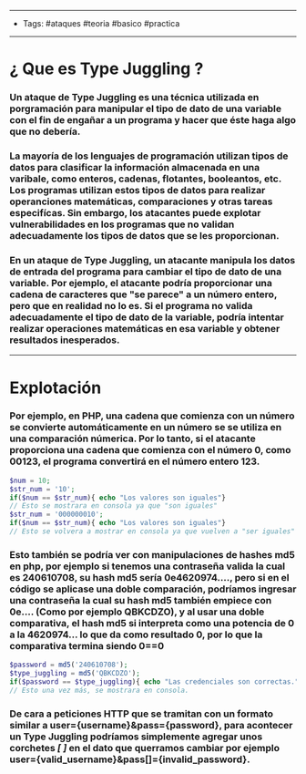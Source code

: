 -----
- Tags: #ataques #teoria #basico #practica
----

# ¿ Que es **Type Juggling** ?

### Un ataque de **Type Juggling** es una técnica utilizada en porgramación para **manipular** el **tipo de dato** de una variable con el fin de engañar a un programa y hacer que éste haga algo que no debería. 

### La mayoría de los lenguajes de programación utilizan tipos de datos para clasificar la información almacenada en una varibale, como enteros, cadenas, flotantes, booleantos, etc. Los programas utilizan estos tipos de datos para realizar operanciones matemáticas, comparaciones y otras tareas especifícas. Sin embargo, los atacantes puede explotar vulnerabilidades en los programas que no validan adecuadamente los tipos de datos que se les proporcionan.

### En un ataque de **Type Juggling**, un atacante manipula los datos de entrada del programa para cambiar el tipo de dato de una variable. Por ejemplo, el atacante podría proporcionar una cadena de caracteres que "se parece" a un número entero, pero que en realidad no lo es. Si el programa no valida adecuadamente el tipo de dato de la variable, podría intentar realizar operaciones matemáticas en esa variable y obtener resultados inesperados. 

----

# Explotación 

### Por ejemplo, en PHP, una cadena que comienza con un número se convierte automáticamente en un número se se utiliza en una comparación númerica. Por lo tanto, si el atacante proporciona una cadena que comienza con el número **0**, como **00123**, el programa convertirá en el número entero **123**. 

```php
$num = 10; 
$str_num = '10'; 
if($num == $str_num){ echo "Los valores son iguales"}
// Esto se mostrara en consola ya que "son iguales"
$str_num = '000000010'; 
if($num == $str_num){ echo "Los valores son iguales"}
// Esto se volvera a mostrar en consola ya que vuelven a "ser iguales"
```

### Esto también se podría ver con manipulaciones de hashes **md5** en php, por ejemplo si tenemos una contraseña valida la cual es **240610708**, su hash md5 sería **0e4620974....**, pero si en el código se aplicase una doble comparación, podríamos ingresar una contraseña la cual su hash md5 también empiece con **0e....** (Como por ejemplo **QBKCDZO**), y al usar una doble comparativa, el hash md5 si interpreta como una potencia de **0** a la **4620974...** lo que da como resultado 0, por lo que la comparativa termina siendo **0\=\=0**

```php
$password = md5('240610708');
$type_juggling = md5('QBKCDZO');
if($password == $type_juggling){ echo "Las credenciales son correctas."; } 
// Esto una vez más, se mostrara en consola. 
```

### De cara a peticiones HTTP que se tramitan con un formato similar a **user={username}&pass={password}**, para acontecer un **Type Juggling** podríamos simplemente agregar unos corchetes *\[* *\]* en el dato que querramos cambiar por ejemplo **user={valid_username}&pass[]={invalid_password}**. 
